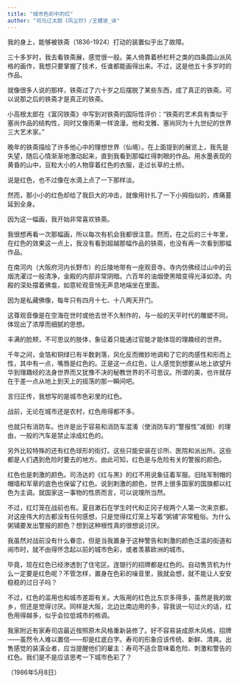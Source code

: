 ```yaml
---
title: "城市色彩中的红"
author: "司马辽太郎《风尘抄》/王健波_译"
---
```


我的身上，能够被铁斋（1836-1924）打动的装置似乎出了故障。

三十多岁时，我去看铁斋展，感觉很一般。美人倚靠着桥栏杆之类的四条圆山派风格的画作，我想只要掌握了技术，任谁都能画得出来。不过，这是他五十多岁时的作品。

就像很多人说的那样，铁斋过了六十岁之后摆脱了某些东西，成了真正的铁斋。可以说那之后的铁斋才是真正的铁斋。

小高根太郎在《富冈铁斋》中写到对铁斋的国际性评价：“铁斋的艺术具有类似于塞尚作品的结构性，同时又像雨果一样浪漫。他和戈雅、塞尚同为十九世纪的世界三大艺术家。”

晚年的铁斋描绘了许多他心中的理想世界（仙境）。在上面提到的展览上，我先是失望，随后心情渐渐地激动起来，直到我看到那幅红得刺眼的作品。用水墨表现的黄昏的山中，豆粒大小的人物穿着红色的衣服，走过长草的土桥。

说是红色，也不过像在水滴上点了一下那样淡。

然而，那小小的红色却给了我巨大的冲击，就像用针扎了一下小拇指似的，疼痛蔓延到全身。

因为这一幅画，我开始非常喜欢铁斋。

我很想再看一次那幅画，所以每次有机会我都很注意。然而，在之后的三十年里，在红色的效果这一点上，我没有看到超越那幅作品的铁斋，也没有再一次看到那幅作品。

在南河内（大阪府河内长野市）的丘陵地带有一座观音寺。寺内仿佛经过山中的云烟洗濯过一般清净，金殿的内部非常阴暗。六百年的油烟使黑暗变得光泽如漆。内殿的深处摆着佛龛，如意轮观音悄无声息地端坐在里面。

因为是私藏佛像，每年只有四月十七、十八两天开门。

这尊观音像是在空海在世时或他去世不久制作的，与一般的天平时代的雕塑不同，体现出了浓厚而细腻的思想。

丰满的脸颊，不可思议的肢体，象征着只能通过官能才能体现的理趣经的世界。

千年之间，金箔和铜绿已有半数剥落，风化反而微妙地调和了它的肉感性和形而上性，其中有一点，嘴唇是红色的。正是这一点红色，让人感觉到想要从地上欲望升华到理趣经的法身世界而又犹豫不决的秘教世界的不可思议。所谓的美，也许就存在于差一点从地上到天上的摇荡的那一瞬间吧。



言归正传，我想写的是城市色彩里的红色。

战前，无论在城市还是农村，红色用得都不多。

也就只有消防车。也许是出于容易和消防车混淆（使消防车的“警报性”减弱）的理由，一般的汽车是禁止涂成红色的。

另外比较特殊的还有红色球形的街灯。这些只能安装在诊所、医院和派出所。这些都是人们遇到危险时要去的地方。由此可知，红色是与危险有关的警报的颜色。

红色也是刺激的颜色。司汤达的《红与黑》的红不用说象征着军服。旧陆军制帽的帽墙和军章的底色也保留了红色。说到刺激的颜色，世界上很多国家的国旗都以红色为主调。就国家这一事物的性质而言，可以说理所当然。

不过，红灯笼在战前也有。夏目漱石在学生时代和正冈子规两个人第一次来京都，对这座伟大的古都没有任何感想，只是觉得红灯笼上写着“粥铺”非常粗俗。为什么粥铺要发出警报的颜色？想到这种根性真的很想说讨厌。

我虽然对战前没有什么眷恋，但是当我置身于这种警告和刺激的颜色泛滥的街道和闹市时，就不由得怀念起以前的城市色彩，或者羡慕欧洲的城市。

毕竟，现在红色已经渗透到了住宅区。连银行的招牌都是红色的。自动售货机为什么一定要是红色呢？不管怎样，置身在色彩的噪音里，我就会想，就不能让人安安稳稳的过日子吗？

不过，红色的滥用也和城市差距有关。大阪用的红色比东京多得多，虽然是我的故乡，但还是觉得讨厌。同样是大阪，北边比南边用的多，容我说一句过火的话，红色用得越多，似乎会拉低城市的格调。

我家附近有家寿司店最近按照原木风格重新装修了。好不容易装成原木风格，招牌——虽然令人难以置信——却是红底白字。寿司的形象应该传统、新鲜、清爽。出售感觉的装潢业者，应当提醒他们的雇主：寿司不适合意味着危险、刺激和警告的红色。我们是不是应该思考一下城市色彩了？

（1986年5月8日）

